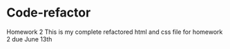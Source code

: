 # Code-refactor
Homework 2
This is my complete refactored html and css file for homework 2 due June 13th
